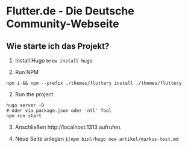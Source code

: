 # Flutter.de - Die Deutsche Community-Webseite

## Wie starte ich das Projekt?
1. Install Hugo
```brew install hugo```

2. Run NPM
```
npm i && npm --prefix ./themes/fluttery install ./themes/fluttery
```

2. Run the project
```
hugo server -D
# oder via package.json oder 'ntl' Tool
npm run start
```

3. Anschließen http://localhost:1313 aufrufen.

4. Neue Seite anlegen
```$(npm bin)/hugo new artikel/markus-test.md```